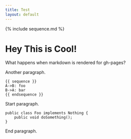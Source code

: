 ```yaml
---
title: Test
layout: default
---
```


{% include sequence.md %}

# Hey This is Cool!

What happens when markdown is rendered for gh-pages?

Another paragraph.

    {{ sequence }}
    A->B: foo
    B->A: bar
    {{ endsequence }}

Start paragraph.

    public class Foo implements Nothing {
    	public void doSomething();
    }

End paragraph.
